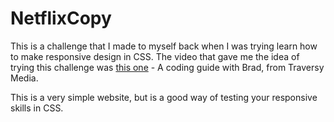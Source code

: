 # NetflixCopy
This is a challenge that I made to myself back when I was trying learn how to make responsive design in CSS. The video that gave me the idea of trying this challenge was [this one](https://www.youtube.com/watch?v=P7t13SGytRk) - A coding guide with Brad, from Traversy Media.

This is a very simple website, but is a good way of testing your responsive skills in CSS.

